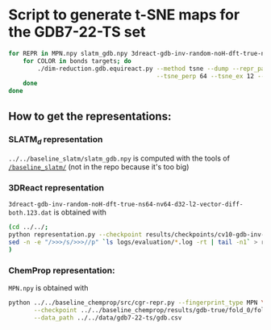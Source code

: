 # Script to generate t-SNE maps for the GDB7-22-TS set

```bash
for REPR in MPN.npy slatm_gdb.npy 3dreact-gdb-inv-random-noH-dft-true-ns64-nv64-d32-l2-vector-diff-both.123.dat; do
    for COLOR in bonds targets; do
        ./dim-reduction.gdb.equireact.py --method tsne --dump --repr_path ${REPR} \
                                         --tsne_perp 64 --tsne_ex 12 --how_to_color ${COLOR};
    done
done
```

## How to get the representations:
### SLATM$_d$ representation
`../../baseline_slatm/slatm_gdb.npy`
is computed with the tools of [`/baseline_slatm/`](../../baseline_slatm/) (not in the repo because it's too big)

### 3DReact representation
`3dreact-gdb-inv-random-noH-dft-true-ns64-nv64-d32-l2-vector-diff-both.123.dat`
is obtained with
```bash
(cd ../../;
python representation.py --checkpoint results/checkpoints/cv10-gdb-inv-random-noH-dft-true-ns64-nv64-d32-l2-vector-diff-both-*.log;
sed -n -e "/>>>/s/>>>//p" `ls logs/evaluation/*.log -rt | tail -n1` > results/repr/3dreact-gdb-inv-random-noH-dft-true-ns64-nv64-d32-l2-vector-diff-both.123.dat
)
```

### ChemProp representation:
`MPN.npy` is obtained with
```bash
python ../../baseline_chemprop/src/cgr-repr.py --fingerprint_type MPN \
       --checkpoint ../../baseline_chemprop/results/gdb-true/fold_0/fold_0/model_0/model.pt \
       --data_path ../../data/gdb7-22-ts/gdb.csv
```


